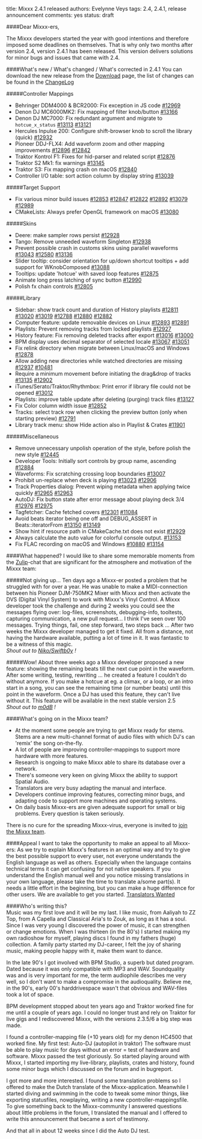 title: Mixxx 2.4.1 released
authors: Evelynne Veys
tags: 2.4, 2.4.1, release announcement
comments: yes
status: draft

####Dear Mixxx-ers,

The Mixxx developers started the year with good intentions and therefore imposed some deadlines on themselves.
That is why only two months after version 2.4, version 2.4.1 has been released.
This version delivers solutions for minor bugs and issues that came with 2.4.


####What's new / What's changed / What's corrected in 2.4.1
You can download the new release from the [Download](https://mixxx.org/download/) page, the list of changes can be found in the [ChangeLog](https://github.com/mixxxdj/mixxx/blob/2.4.1/CHANGELOG.md)

#####Controller Mappings
* Behringer DDM4000 & BCR2000: Fix exception in JS code
  [#12969](https://github.com/mixxxdj/mixxx/pull/12969)
* Denon DJ MC6000MK2: Fix mapping of filter knob/button
  [#13166](https://github.com/mixxxdj/mixxx/pull/13166)
* Denon DJ MC7000: Fix redundant argument and migrate to `hotcue_x_status`
  [#13113](https://github.com/mixxxdj/mixxx/pull/13113)
  [#13121](https://github.com/mixxxdj/mixxx/pull/13121)
* Hercules Inpulse 200: Configure shift-browser knob to scroll the library (quick)
  [#12932](https://github.com/mixxxdj/mixxx/pull/12932)
* Pioneer DDJ-FLX4: Add waveform zoom and other mapping improvements
  [#12896](https://github.com/mixxxdj/mixxx/pull/12896)
  [#12842](https://github.com/mixxxdj/mixxx/pull/12842)
* Traktor Kontrol F1: Fixes for hid-parser and related script
  [#12876](https://github.com/mixxxdj/mixxx/pull/12876)
* Traktor S2 Mk1: fix warnings
  [#13145](https://github.com/mixxxdj/mixxx/pull/13145)
* Traktor S3: Fix mapping crash on macOS
  [#12840](https://github.com/mixxxdj/mixxx/pull/12840)
* Controller I/O table: sort action column by display string
  [#13039](https://github.com/mixxxdj/mixxx/pull/13039)

#####Target Support
* Fix various minor build issues
  [#12853](https://github.com/mixxxdj/mixxx/pull/12853)
  [#12847](https://github.com/mixxxdj/mixxx/pull/12847)
  [#12822](https://github.com/mixxxdj/mixxx/pull/12822)
  [#12892](https://github.com/mixxxdj/mixxx/pull/12892)
  [#13079](https://github.com/mixxxdj/mixxx/pull/13079)
  [#12989](https://github.com/mixxxdj/mixxx/pull/12989)
* CMakeLists: Always prefer OpenGL framework on macOS
  [#13080](https://github.com/mixxxdj/mixxx/pull/13080)

#####Skins
* Deere: make sampler rows persist
  [#12928](https://github.com/mixxxdj/mixxx/pull/12928)
* Tango: Remove unneeded waveform Singleton
  [#12938](https://github.com/mixxxdj/mixxx/pull/12938)
* Prevent possible crash in customs skins using parallel waveforms
  [#13043](https://github.com/mixxxdj/mixxx/pull/13043)
  [#12580](https://github.com/mixxxdj/mixxx/issues/12580)
  [#13136](https://github.com/mixxxdj/mixxx/pull/13136)
* Slider tooltip: consider orientation for up/down shortcut tooltips + add support for WKnobComposed
  [#13088](https://github.com/mixxxdj/mixxx/pull/13088)
* Tooltips: update 'hotcue' with saved loop features
  [#12875](https://github.com/mixxxdj/mixxx/pull/12875)
* Animate long press latching of sync button
  [#12990](https://github.com/mixxxdj/mixxx/pull/12990)
* Polish fx chain controls
  [#12805](https://github.com/mixxxdj/mixxx/pull/12805)

#####Library
* Sidebar: show track count and duration of History playlists
  [#12811](https://github.com/mixxxdj/mixxx/pull/12811)
  [#13020](https://github.com/mixxxdj/mixxx/pull/13020)
  [#13019](https://github.com/mixxxdj/mixxx/issues/13019)
  [#12788](https://github.com/mixxxdj/mixxx/issues/12788)
  [#12880](https://github.com/mixxxdj/mixxx/issues/12880)
  [#12882](https://github.com/mixxxdj/mixxx/pull/12882)
* Computer feature: update removable devices on Linux
  [#12893](https://github.com/mixxxdj/mixxx/pull/12893)
  [#12891](https://github.com/mixxxdj/mixxx/issues/12891)
* Playlists: Prevent removing tracks from locked playlists
  [#12927](https://github.com/mixxxdj/mixxx/pull/12927)
* History feature: Fix removing deleted tracks after export
  [#13016](https://github.com/mixxxdj/mixxx/pull/13016)
  [#13000](https://github.com/mixxxdj/mixxx/issues/13000)
* BPM display uses decimal separator of selected locale
  [#13067](https://github.com/mixxxdj/mixxx/pull/13067)
  [#13051](https://github.com/mixxxdj/mixxx/issues/13051)
* Fix relink directory when migrate between Linux/macOS and Windows
  [#12878](https://github.com/mixxxdj/mixxx/pull/12878)
* Allow adding new directories while watched directories are missing
  [#12937](https://github.com/mixxxdj/mixxx/pull/12937)
  [#10481](https://github.com/mixxxdj/mixxx/issues/10481)
* Require a minimum movement before initiating the drag&drop of tracks
  [#13135](https://github.com/mixxxdj/mixxx/pull/13135)
  [#12902](https://github.com/mixxxdj/mixxx/issues/12902)
* iTunes/Serato/Traktor/Rhythmbox: Print error if library file could not be opened
  [#13012](https://github.com/mixxxdj/mixxx/pull/13012)
* Playlists: improve table update after deleting (purging) track files
  [#13127](https://github.com/mixxxdj/mixxx/pull/13127)
* Fix Color column width issue
  [#12852](https://github.com/mixxxdj/mixxx/pull/12852)
* Tracks: select track row when clicking the preview button (only when starting preview)
  [#12791](https://github.com/mixxxdj/mixxx/pull/12791)
* Library track menu: show Hide action also in Playlist & Crates
  [#11901](https://github.com/mixxxdj/mixxx/pull/11901)

#####Miscellaneous
* Remove unnecessary unpolish operation of the style, before polish the new style
  [#12445](https://github.com/mixxxdj/mixxx/pull/12445)
* Developer Tools: Initially sort controls by group name, ascending
  [#12884](https://github.com/mixxxdj/mixxx/pull/12884)
* Waveforms: Fix scratching crossing loop boundaries
  [#13007](https://github.com/mixxxdj/mixxx/pull/13007)
* Prohibit un-replace when deck is playing
  [#13023](https://github.com/mixxxdj/mixxx/pull/13023)
  [#12906](https://github.com/mixxxdj/mixxx/issues/12906)
* Track Properties dialog: Prevent wiping metadata when applying twice quickly
  [#12965](https://github.com/mixxxdj/mixxx/pull/12965)
  [#12963](https://github.com/mixxxdj/mixxx/issues/12963)
* AutoDJ: Fix button state after error message about playing deck 3/4
  [#12976](https://github.com/mixxxdj/mixxx/pull/12976)
  [#12975](https://github.com/mixxxdj/mixxx/issues/12975)
* Tagfetcher: Cache fetched covers
  [#12301](https://github.com/mixxxdj/mixxx/pull/12301)
  [#11084](https://github.com/mixxxdj/mixxx/issues/11084)
* Avoid beats iterator being one off and DEBUG_ASSERT in Beats::iteratorFrom
  [#13150](https://github.com/mixxxdj/mixxx/pull/13150)
  [#13149](https://github.com/mixxxdj/mixxx/issues/13149)
* Show hint if resource path in CMakeCache.txt does not exist
  [#12929](https://github.com/mixxxdj/mixxx/pull/12929)
* Always calculate the auto value for colorful console output.
  [#13153](https://github.com/mixxxdj/mixxx/pull/13153)
* Fix FLAC recording on macOS and Windows
  [#10880](https://github.com/mixxxdj/mixxx/issues/10880)
  [#13154](https://github.com/mixxxdj/mixxx/pull/13154)


####What happened?
I would like to share some memorable moments from the [Zulip](https://mixxx.zulipchat.com/login/)-chat that are significant for the atmosphere and motivation of the Mixxx team:

#####Not giving up...
Ten days ago a Mixxx-er posted a problem that he struggled with for over a year.
He was unable to make a MIDI-connection between his Pioneer DJM-750MK2 Mixer with Mixxx and then activate the DVS (Digital Vinyl System) to work with Mixxx's Vinyl Control.
A Mixxx developer took the challenge and during 2 weeks you could see the messages flying over: log-files, screenshots, debugging-info, tooltests, capturing communication, a new pull request...
I think I've seen over 100 messages.
Trying things, fail, one step forward, two steps back ...
After two weeks the Mixxx developer managed to get it fixed.
All from a distance, not having the hardware available, putting a lot of time in it.
It was fantastic to be a witness of this magic.  
*Shout out to [Niko/Swiftb0y](https://mixxx.org/news/author/nikolaus-einhauser/) !*


#####Wow!
About three weeks ago a Mixxx developer proposed a new feature: showing the remaining beats till the next cue point in the waveform.
After some writing, testing, rewriting ... he created a feature I couldn't do without anymore.
If you make a hotcue at eg. a climax, or a loop, or an intro start in a song, you can see the remaining time (or number beats) until this point in the waveform.
Once a DJ has used this feature, they can't live without it.
This feature will be available in the next stable version 2.5  
*Shout out to [m0dB](https://github.com/m0dB) !*


####What's going on in the Mixxx team?
* At the moment some people are trying to get Mixxx ready for stems. Stems are a new multi-channel format of audio files with which DJ's can 'remix' the song on-the-fly.
* A lot of people are improving controller-mappings to support more hardware with more features.
* Research is ongoing to make Mixxx able to share its database over a network.
* There's someone very keen on giving Mixxx the ability to support Spatial Audio.
* Translators are very busy adapting the manual and interface.
* Developers continue improving features, correcting minor bugs, and adapting code to support more machines and operating systems.
* On daily basis Mixxx-ers are given adequate support for small or big problems. Every question is taken seriously.

There is no cure for the spreading Mixxx-virus, everyone is invited to [join the Mixxx team](https://mixxx.org/get-involved/).


####Appeal
I want to take the opportunity to make an appeal to all Mixxx-ers:
As we try to explain Mixxx's features in an optimal way and try to give the best possible support to every user, not everyone understands the English language as well as others.
Especially when the language contains technical terms it can get confusing for not native speakers.
If you understand the English manual well and you notice missing translations in your own language, please take the time to translate a/some part(s).
It needs a little effort in the beginning, but you can make a huge difference for other users.
We are available to get you started.
[Translators Wanted](https://mixxx.org/get-involved/#translators)


####Who's writing this?  
Music was my first love and it will be my last.
I like music, from Aaliyah to ZZ Top, from A Capella and Classical Aria's to Zouk, as long as it has a soul.
Since I was very young I discovered the power of music, it can strengthen or change emotions.
When I was thirteen (in the 80's) I started making my own radioshow for myself, playing discs I found in my fathers (huge) collection.
A family party started my DJ-career, I felt the joy of sharing music, making people happy with it, make them want to dance.

In the late 90's I got involved with BPM Studio, a superb but dated program. Dated because it was only compatible with MP3 and WAV.
Soundquality was and is very important for me, the term audiophile describes me very well, so I don't want to make a compromise in the audioquality.
Believe me, in the 90's, early 00's harddrivespace wasn't that obvious and WAV-files took a lot of space.

BPM development stopped about ten years ago and Traktor worked fine for me until a couple of years ago.
I could no longer trust and rely on Traktor for live gigs and I rediscovered Mixxx, with the versions 2.3.5/6 a big step was made.

I found a controller-mapping file (+10 years old) for my denon HC4500 that worked fine.
My first test: Auto-DJ (autopilot in traktor)
The software must be able to play music for days without an error = test of hardware and software.
Mixxx passed the test gloriously.
So started playing around with Mixxx, I started importing my live-library, playlists, crates and history, found some minor bugs which I discussed on the forum and in bugreport.

I got more and more interested.
I found some translation problems so I offered to make the Dutch translate of the Mixxx-application.
Meanwhile I started diving and swimming in the code to tweak some minor things, like exporting statusfiles, nowplaying, writing a new cpontroller-mappingsfile.
To give something back to the Mixxx-community I answered questions about little problems in the forum, I translated the manual and I offered to write this announcement that became a sort of testimony.

And that all in about 12 weeks since I did the Auto DJ test.
